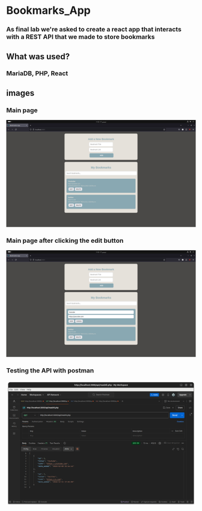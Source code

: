 # Bookmarks_App
### As final lab we're asked to create a react app that interacts with a REST API that we made to store bookmarks
## What was used?
### MariaDB, PHP, React
## images
### Main page
![Main page](https://github.com/TurkiNAlghamdii/Bookmarks_App/blob/main/Screenshot%20from%202024-12-17%2011-33-30.png)
### Main page after clicking the edit button
![Main page but after clicking the edit button](https://github.com/TurkiNAlghamdii/Bookmarks_App/blob/main/Screenshot%20from%202024-12-17%2011-33-41.png)
### Testing the API with postman
![Postman testing the API](https://github.com/TurkiNAlghamdii/Bookmarks_App/blob/main/Screenshot%20from%202024-12-17%2011-34-55.png)
